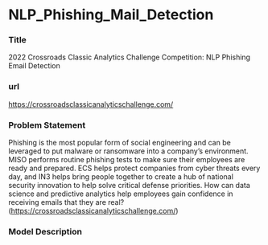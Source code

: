 # NLP_Phishing_Mail_Detection

### Title
2022 Crossroads Classic Analytics Challenge Competition: NLP Phishing Email Detection

### url
https://crossroadsclassicanalyticschallenge.com/

### Problem Statement
Phishing is the most popular form of social engineering and can be leveraged to put malware or ransomware into a company’s environment. MISO performs routine phishing tests to make sure their employees are ready and prepared. ECS helps protect companies from cyber threats every day, and IN3 helps bring people together to create a hub of national security innovation to help solve critical defense priorities. How can data science and predictive analytics help employees gain confidence in receiving emails that they are real? (https://crossroadsclassicanalyticschallenge.com/)

### Model Description

